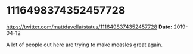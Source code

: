 # 1116498374352457728
https://twitter.com/mattdavella/status/1116498374352457728
**Date:** 2019-04-12

A lot of people out here are trying to make measles great again.
